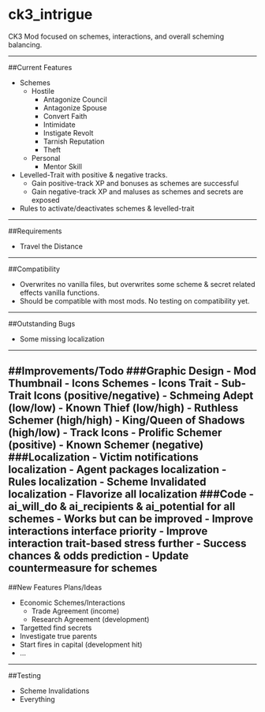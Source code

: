 # ck3_intrigue

CK3 Mod focused on schemes, interactions, and overall scheming balancing.

------
##Current Features
- Schemes
    - Hostile
        - Antagonize Council
        - Antagonize Spouse
        - Convert Faith
        - Intimidate
        - Instigate Revolt
        - Tarnish Reputation
        - Theft
    - Personal
        - Mentor Skill
- Levelled-Trait with positive & negative tracks.
    - Gain positive-track XP and bonuses as schemes are successful
    - Gain negative-track XP and maluses as schemes and secrets are exposed
- Rules to activate/deactivates schemes & levelled-trait
------
##Requirements
- Travel the Distance
------
##Compatibility
- Overwrites no vanilla files, but overwrites some scheme & secret related effects vanilla functions.
- Should be compatible with most mods. No testing on compatibility yet.
------
##Outstanding Bugs
- Some missing localization
------
##Improvements/Todo
###Graphic Design
    - Mod Thumbnail
    - Icons Schemes
    - Icons Trait
        - Sub-Trait Icons (positive/negative)
            - Schmeing Adept (low/low)
            - Known Thief (low/high)
            - Ruthless Schemer (high/high)
            - King/Queen of Shadows (high/low)
        - Track Icons
            - Prolific Schemer (positive)
            - Known Schemer (negative)
###Localization
    - Victim notifications localization
    - Agent packages localization
    - Rules localization
    - Scheme Invalidated localization
    - Flavorize all localization
###Code
    - ai_will_do & ai_recipients & ai_potential for all schemes
    - Works but can be improved
        - Improve interactions interface priority
        - Improve interaction trait-based stress further
        - Success chances & odds prediction
        - Update countermeasure for schemes
------
##New Features Plans/Ideas 
- Economic Schemes/Interactions
	- Trade Agreement (income)
	- Research Agreement (development)
- Targetted find secrets
- Investigate true parents
- Start fires in capital (development hit)
- ... 
------
##Testing
- Scheme Invalidations
- Everything